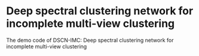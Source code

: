 # Deep spectral clustering network for incomplete multi-view clustering

The demo code of DSCN-IMC: Deep spectral clustering network for incomplete multi-view clustering



